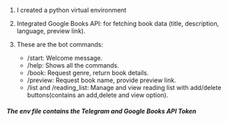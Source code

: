 1. I created a python virtual environment

2. Integrated Google Books API: for fetching book data (title, description, language, preview link).

3. These are the bot commands:
   - /start: Welcome message.
   - /help: Shows all the commands.
   - /book: Request genre, return book details.
   - /preview: Request book name, provide preview link.
   - /list and /reading_list: Manage and view reading list with add/delete buttons(contains an add,delete and view option).

##### The env file contains the Telegram and Google Books API Token
